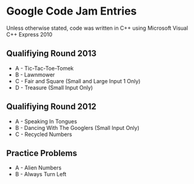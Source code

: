 Google Code Jam Entries
=======================

Unless otherwise stated, code was written in C++ using Microsoft Visual C++ Express 2010

Qualifiying Round 2013
----------------------

 - A - Tic-Tac-Toe-Tomek
 - B - Lawnmower
 - C - Fair and Square (Small and Large Input 1 Only)
 - D - Treasure (Small Input Only)
 
Qualifiying Round 2012
----------------------

 - A - Speaking In Tongues
 - B - Dancing With The Googlers (Small Input Only)
 - C - Recycled Numbers
 
Practice Problems
-----------------
 
 - A - Alien Numbers
 - B - Always Turn Left
 

